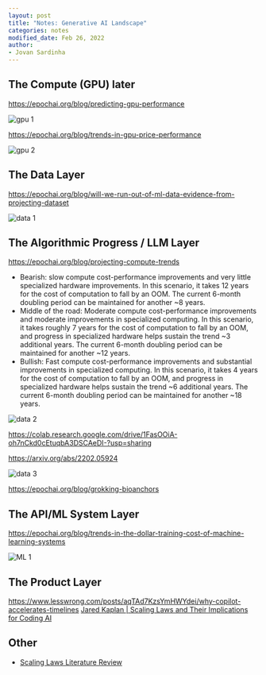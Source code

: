 ```yaml
---
layout: post
title: "Notes: Generative AI Landscape"
categories: notes
modified_date: Feb 26, 2022
author:
- Jovan Sardinha
---
```


## The Compute (GPU) later

https://epochai.org/blog/predicting-gpu-performance



![gpu 1](/assets/post_assets/generative-ai-landscape/gpu_1.png)

https://epochai.org/blog/trends-in-gpu-price-performance

![gpu 2](/assets/post_assets/generative-ai-landscape/gpu_2.png)


## The Data Layer


https://epochai.org/blog/will-we-run-out-of-ml-data-evidence-from-projecting-dataset

![data 1](/assets/post_assets/generative-ai-landscape/data_1.png)



## The Algorithmic Progress / LLM Layer

https://epochai.org/blog/projecting-compute-trends


* Bearish: slow compute cost-performance improvements and very little specialized hardware improvements. In this scenario, it takes 12 years for the cost of computation to fall by an OOM. The current 6-month doubling period can be maintained for another ~8 years.
* Middle of the road: Moderate compute cost-performance improvements and moderate improvements in specialized computing. In this scenario, it takes roughly 7 years for the cost of computation to fall by an OOM, and progress in specialized hardware helps sustain the trend ~3 additional years. The current 6-month doubling period can be maintained for another ~12 years.
* Bullish: Fast compute cost-performance improvements and substantial improvements in specialized computing. In this scenario, it takes 4 years for the cost of computation to fall by an OOM, and progress in specialized hardware helps sustain the trend ~6 additional years. The current 6-month doubling period can be maintained for another ~18 years.

![data 2](/assets/post_assets/generative-ai-landscape/data_2.png)


https://colab.research.google.com/drive/1FasOOiA-oh7nCkd0cEtuqbA3DSCAeDI-?usp=sharing


https://arxiv.org/abs/2202.05924

![data 3](/assets/post_assets/generative-ai-landscape/data_3.png)

https://epochai.org/blog/grokking-bioanchors


## The API/ML System Layer

https://epochai.org/blog/trends-in-the-dollar-training-cost-of-machine-learning-systems

![ML 1](/assets/post_assets/generative-ai-landscape/ml_1.png)


## The Product Layer




https://www.lesswrong.com/posts/aqTAd7KzsYmHWYdei/why-copilot-accelerates-timelines
[Jared Kaplan | Scaling Laws and Their Implications for Coding AI](https://www.youtube.com/watch?v=Suhp3OLASSo)



## Other
* [Scaling Laws Literature Review](https://epochai.org/blog/scaling-laws-literature-review)


